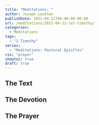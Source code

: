 ```yaml
---
title: "Meditations: "
author: Joseph Louthan
publishDate: 2021-04-21T06:00:00-06:00
url: /meditations/2021-04-21-1st-timothy/
categories:
  - Meditations
tags:
  - "1 Timothy"
series:
  - "Meditations: Pastoral Epistles"
css: "prayer"
showtoc: true
draft: true
---
```


## The Text


## The Devotion


## The Prayer

<div style="font-variant: small-caps;">

</div>

```text

```
